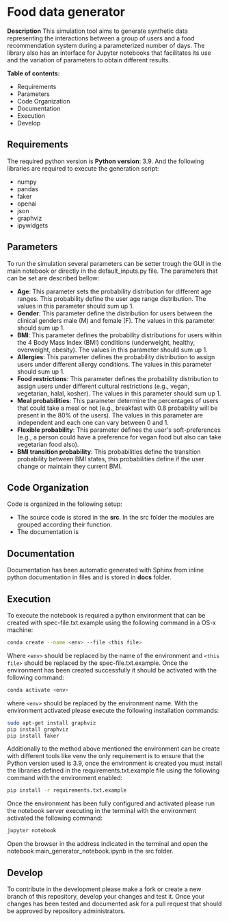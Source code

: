 # Food data generator

**Description**
This simulation tool aims to generate synthetic data representing the interactions between a group of users and a food recommendation system during a parameterized number of days. The library also has an interface for Jupyter notebooks that facilitates its use and the variation of parameters to obtain different results.

**Table of contents:**

* Requirements
* Parameters
* Code Organization
* Documentation
* Execution
* Develop

## Requirements

The required python version is **Python version**: 3.9. And the following libraries are required to execute the generation script:

* numpy
* pandas
* faker
* openai
* json
* graphviz
* ipywidgets

## Parameters

To run the simulation several parameters can be setter trough the GUI in the main notebook or directly in the default_inputs.py file. The parameters that can be set are described bellow:

* **Age**: This parameter sets the probability distribution for different age ranges. This probability define the user age range distribution. The values in this parameter should sum up 1.
* **Gender**: This parameter define the distribution for users between the clinical genders male (M) and female (F). The values in this parameter should sum up 1.
* **BMI**: This parameter defines the probability distributions for users within the 4 Body Mass Index (BMI) conditions (underweight, healthy, overweight, obesity). The values in this parameter should sum up 1.
* **Allergies**: This parameter defines the probability distribution to assign users under different allergy conditions. The values in this parameter should sum up 1.
* **Food restrictions**: This parameter defines the probability distribution to assign users under different cultural restrictions (e.g., vegan, vegetarian, halal, kosher). The values in this parameter should sum up 1.
* **Meal probabilities**: This parameter determine the percentages of users that could take a meal or not (e.g., breakfast with 0.8 probability will be present in the 80% of the users). The values in this parameter are independent and each one can vary between 0 and 1.
* **Flexible probability**: This parameter defines the user's soft-preferences (e.g., a person could have a preference for vegan food but also can take vegetarian food also).
* **BMI transition probability**: This probabilities define the transition probability between BMI states, this probabilities define if the user change or maintain they current BMI.

## Code Organization

Code is organized in the following setup:

* The source code is stored in the **src**. In the src folder the modules are grouped according their function.
* The documentation is 

## Documentation

Documentation has been automatic generated with Sphinx from inline python documentation in files and is stored in **docs** folder.

## Execution

To execute the notebook is required a python environment that can be created with spec-file.txt.example using the following command in a OS-x machine:

```bash
conda create --name <env> --file <this file>
```

Where `<env>` should be replaced by the name of the environment and `<this file>` should be replaced by the spec-file.txt.example. Once the environment has been created successfully it should be activated with the following command:

```bash
conda activate <env>
```

where `<env>` should be replaced by the environment name. With the environment activated please execute the following installation commands:

```bash
sudo apt-get install graphviz
pip install graphviz
pip install faker
```

Additionally to the method above mentioned the environment can be create with different tools like venv the only requirement is to ensure that the Python version used is 3.9, once the environment is created you must install the libraries defined in the requirements.txt.example file using the following command with the environment enabled:

```bash
pip install -r requirements.txt.example
```

Once the environment has been fully configured and activated please run the notebook server executing in the terminal with the environment activated the following command:

```bash
jupyter notebook
```

Open the browser in the address indicated in the terminal and open the notebook main_generator_notebook.ipynb in the src folder.

## Develop

To contribute in the development please make a fork  or create a new branch of this repository, develop your changes and test it. Once your changes has been tested and documented ask for a pull request that should be approved by repository administrators.